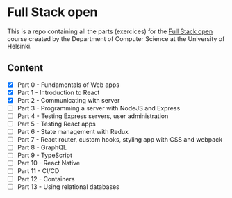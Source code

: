 # Full Stack open

This is a repo containing all the parts (exercices) for the [Full Stack open](https://fullstackopen.com/en/) course 
created by the Department of Computer Science at the University of Helsinki.

## Content

- [x] Part 0 - Fundamentals of Web apps
- [x] Part 1 - Introduction to React
- [x] Part 2 - Communicating with server
- [ ] Part 3 - Programming a server with NodeJS and Express
- [ ] Part 4 - Testing Express servers, user administration
- [ ] Part 5 - Testing React apps
- [ ] Part 6 - State management with Redux
- [ ] Part 7 - React router, custom hooks, styling app with CSS and webpack
- [ ] Part 8 - GraphQL
- [ ] Part 9 - TypeScript
- [ ] Part 10 - React Native
- [ ] Part 11 - CI/CD
- [ ] Part 12 - Containers
- [ ] Part 13 - Using relational databases
